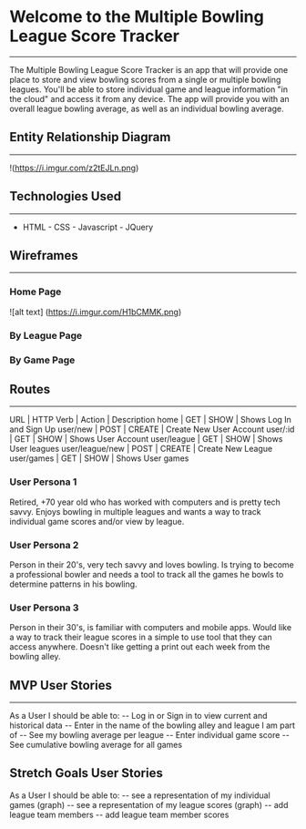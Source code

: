 # Welcome to the Multiple Bowling League Score Tracker
---
The Multiple Bowling League Score Tracker is an app that will provide one place to store and view bowling scores from a single or multiple bowling leagues. You'll be able to store individual game and league information "in the cloud" and access it from any device. The app will provide you with an overall league bowling average, as well as an individual bowling average.

## Entity Relationship Diagram
---
!(https://i.imgur.com/z2tEJLn.png)
## Technologies Used
---
  * HTML - CSS - Javascript - JQuery
## Wireframes
---
### Home Page
![alt text] (https://i.imgur.com/H1bCMMK.png)
### By League Page

### By Game Page

## Routes
---
URL | HTTP Verb | Action | Description
home | GET | SHOW | Shows Log In and Sign Up
user/new | POST | CREATE | Create New User Account
user/:id | GET | SHOW | Shows User Account
user/league | GET | SHOW | Shows User leagues
user/league/new | POST | CREATE | Create New League
user/games | GET | SHOW | Shows User games

### User Persona 1
Retired, +70 year old who has worked with computers and is pretty tech savvy. Enjoys bowling in multiple leagues and wants a way to track individual game scores and/or view by league.

### User Persona 2
Person in their 20's, very tech savvy and loves bowling. Is trying to become a professional bowler and needs a tool to track all the games he bowls to determine patterns in his bowling.

### User Persona 3
Person in their 30's, is familiar with computers and mobile apps. Would like a way to track their league scores in a simple to use tool that they can access anywhere. Doesn't like getting a print out each week from the bowling alley.

## MVP User Stories
---
As a User I should be able to:
-- Log in or Sign in to view current and historical data
-- Enter in the name of the bowling alley and league I am part of
-- See my bowling average per league
-- Enter individual game score
-- See cumulative bowling average for all games

## Stretch Goals User Stories
As a User I should be able to:
-- see a representation of my individual games (graph)
-- see a representation of my league scores (graph)
-- add league team members
-- add league team member scores
